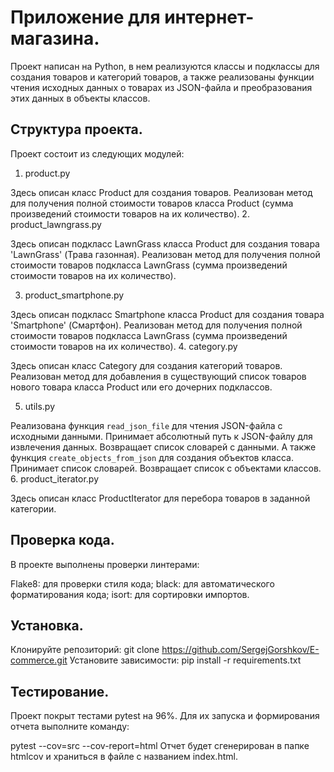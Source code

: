 # Приложение для интернет-магазина.

Проект написан на Python, в нем реализуются классы и подклассы для создания товаров и категорий товаров, 
а также реализованы функции чтения исходных данных о товарах из JSON-файла и преобразования этих данных в объекты
классов.

## Структура проекта.

Проект состоит из следующих модулей:
1. product.py

Здесь описан класс Product для создания товаров. Реализован метод для получения полной стоимости товаров класса Product
(сумма произведений стоимости товаров на их количество).
2. product_lawngrass.py

Здесь описан подкласс LawnGrass класса Product для создания товара 'LawnGrass' (Трава газонная). Реализован метод 
для получения полной стоимости товаров подкласса LawnGrass (сумма произведений стоимости товаров на их количество).

3. product_smartphone.py

Здесь описан подкласс Smartphone класса Product для создания товара 'Smartphone' (Смартфон). Реализован метод 
для получения полной стоимости товаров подкласса LawnGrass (сумма произведений стоимости товаров на их количество).
4. category.py

Здесь описан класс Category для создания категорий товаров. Реализован метод для добавления в существующий список 
товаров нового товара класса Product или его дочерних подклассов.

5. utils.py

Реализована функция `read_json_file` для чтения JSON-файла с исходными данными.
Принимает абсолютный путь к JSON-файлу для извлечения данных. Возвращает список словарей с данными.
А также функция `create_objects_from_json` для создания объектов класса.
Принимает список словарей. Возвращает список с объектами классов.
6. product_iterator.py

Здесь описан класс ProductIterator для перебора товаров в заданной категории.

## Проверка кода.
В проекте выполнены проверки линтерами:

Flake8: для проверки стиля кода;
black: для автоматического форматирования кода;
isort: для сортировки импортов.

## Установка.
Клонируйте репозиторий:
git clone https://github.com/SergejGorshkov/E-commerce.git
Установите зависимости:
pip install -r requirements.txt

## Тестирование.
Проект покрыт тестами pytest на 96%. Для их запуска и формирования отчета выполните команду:

pytest --cov=src --cov-report=html
Отчет будет сгенерирован в папке htmlcov и храниться в файле с названием index.html.
